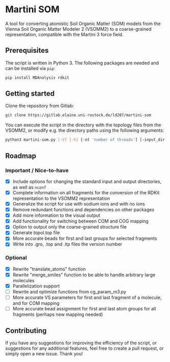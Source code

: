 # Martini SOM

A tool for converting atomistic Soil Organic Matter (SOM) models from the Vienna Soil Organic Matter Modeler 2 (VSOMM2) to a coarse-grained representation, compatible with the Martini 3 force field.

## Prerequisites

The script is written in Python 3. The following packages are needed and can be installed via `pip`:
```bash
pip install MDAnalysis rdkit
```

## Getting started

Clone the repository from Gitlab:
```bash
git clone https://gitlab.elaine.uni-rostock.de/ld207/martini-som
```
You can execute the script in the directory with the topology files from the VSOMM2, or modify e.g. the directory paths
using the following arguments:
```bash
python3 martini-som.py [-V] [-h] [-nt 'number of threads'] [-input_dir 'input directory'] [-output_dir 'output directory'] [-n_confs 'number of conformers'] [-map '"cog" or "com" mapping'] [-parametrize '(yes/no) parametrize the molecules, or only output mapped structure file']
```

## Roadmap
### Important / Nice-to-have
- [X] Include options for changing the standard input and output directories, as well as `nconf`
- [X] Complete information on all fragments for the conversion of the RDKit representation to the VSOMM2 representation
- [X] Generalize the script for use with sodium ions and with no ions
- [X] Remove redundant functions and dependencies on other packages
- [X] Add more information to the visual output
- [X] Add functionality for switching between COM and COG mapping
- [X] Option to output only the coarse-grained structure file
- [X] Generate topol.top file
- [X] More accurate beads for first and last groups for selected fragments
- [X] Write into .gro, .top and .itp files the version number
### Optional
- [X] Rewrite "translate_atoms" function
- [X] Rewrite "merge_smiles" function to be able to handle arbitrary large molecules
- [X] Parallelization support
- [ ] Rewrite and optimize functions from cg_param_m3.py
- [ ] More accurate VS parameters for first and last fragment of a molecule, and for COM mapping
- [ ] More accurate bead assignment for first and last atom groups for all fragments (perhaps new mapping needed)

## Contributing
If you have any suggestions for improving the efficiency of the script, or suggestions for any additional features, feel free to create a pull request, or simply open a new issue. Thank you!

